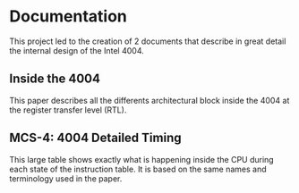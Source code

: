 # Documentation

This project led to the creation of 2 documents that describe in great detail the internal design of the Intel 4004.

## Inside the 4004 

This paper describes all the differents architectural block inside the 4004 at the register transfer level (RTL).

## MCS-4: 4004 Detailed Timing

This large table shows exactly what is happening inside the CPU during each state of the instruction table. It is based on the same 
names and terminology used in the paper.
